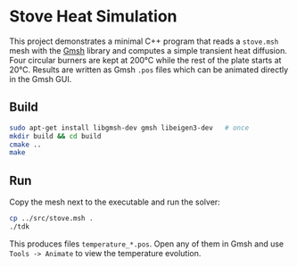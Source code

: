 # Stove Heat Simulation

This project demonstrates a minimal C++ program that reads a `stove.msh` mesh with the
[Gmsh](https://gmsh.info) library and computes a simple transient heat diffusion.
Four circular burners are kept at 200°C while the rest of the plate starts at
20°C. Results are written as Gmsh `.pos` files which can be animated directly in
the Gmsh GUI.

## Build

```bash
sudo apt-get install libgmsh-dev gmsh libeigen3-dev   # once
mkdir build && cd build
cmake ..
make
```

## Run

Copy the mesh next to the executable and run the solver:

```bash
cp ../src/stove.msh .
./tdk
```

This produces files `temperature_*.pos`. Open any of them in Gmsh and use
`Tools -> Animate` to view the temperature evolution.
